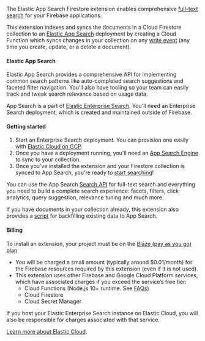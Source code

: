 <!--
This file provides your users an overview of your extension. All content is optional, but this is the recommended format. Your users will see the contents of this file when they run the `firebase ext:info` command.

Include any important functional details as well as a brief description for any additional setup required by the user (both pre- and post-installation).

Learn more about writing a PREINSTALL.md file in the docs:
https://firebase.google.com/docs/extensions/alpha/create-user-docs#writing-preinstall
-->

The Elastic App Search Firestore extension enables comprehensive [full-text search](https://firebase.google.com/docs/firestore/solutions/search) for your Firebase applications.

This extension indexes and syncs the documents in a Cloud Firestore collection to an [Elastic App Search](https://www.elastic.co/app-search?ultron=firebase-extension&blade=preinstall&hulk=product) deployment by creating a Cloud Function which syncs changes in your collection on any [write event](https://firebase.google.com/docs/functions/firestore-events#function_triggers) (any time you create, update, or a delete a document).

#### Elastic App Search

Elastic App Search provides a comprehensive API for implementing common search patterns like auto-completed search suggestions and faceted filter navigation. You'll also have tooling so your team can easily track and tweak search relevance based on usage data.

App Search is a part of [Elastic Enterprise Search](https://www.elastic.co/guide/en/enterprise-search/current/installation.html). You'll need an Enterprise Search deployment, which is created and maintained outside of Firebase. 

#### Getting started

1. Start an Enterprise Search deployment. You can provision one easily with [Elastic Cloud on GCP](https://console.cloud.google.com/marketplace/product/endpoints/elasticsearch-service.gcpmarketplace.elastic.co).
2. Once you have a deployment running, you'll need an [App Search Engine](https://www.elastic.co/guide/en/app-search/current/getting-started.html#getting-started-with-app-search-engine) to sync to your collection.
3. Once you've installed the extension and your Firestore collection is synced to App Search, you're ready to [start searching](https://www.elastic.co/guide/en/app-search/current/search-guide.html)!

You can use the App Search [Search API](https://www.elastic.co/guide/en/app-search/current/search.html) for full-text search and everything you need to build a complete search experience: facets, filters, click analytics, query suggestion, relevance tuning and much more.

If you have documents in your collection already, this extension also provides a [script](https://github.com/elastic/app-search-firestore-extension/tree/master/functions/src/bin) for backfilling existing data to App Search.

<!-- We recommend keeping the following section to explain how billing for Firebase Extensions works -->

#### Billing
 
To install an extension, your project must be on the [Blaze (pay as you go) plan](https://firebase.google.com/pricing)
 
- You will be charged a small amount (typically around $0.01/month) for the Firebase resources required by this extension (even if it is not used).
- This extension uses other Firebase and Google Cloud Platform services, which have associated charges if you exceed the service’s free tier:
  - Cloud Functions (Node.js 10+ runtime. See [FAQs](https://firebase.google.com/support/faq#expandable-24))
  - Cloud Firestore
  - Cloud Secret Manager

If you host your Elastic Enterprise Search instance on Elastic Cloud, you will also be responsible for charges associated with that service.

[Learn more about Elastic Cloud](https://www.elastic.co/cloud?ultron=firebase-extension&blade=preinstall&hulk=product).
